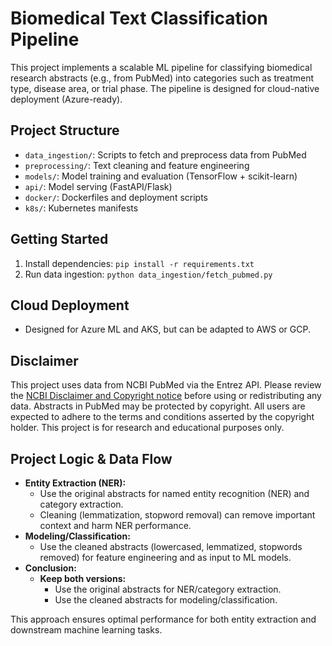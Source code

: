 # Biomedical Text Classification Pipeline

This project implements a scalable ML pipeline for classifying biomedical research abstracts (e.g., from PubMed) into categories such as treatment type, disease area, or trial phase. The pipeline is designed for cloud-native deployment (Azure-ready).

## Project Structure
- `data_ingestion/`: Scripts to fetch and preprocess data from PubMed
- `preprocessing/`: Text cleaning and feature engineering
- `models/`: Model training and evaluation (TensorFlow + scikit-learn)
- `api/`: Model serving (FastAPI/Flask)
- `docker/`: Dockerfiles and deployment scripts
- `k8s/`: Kubernetes manifests

## Getting Started
1. Install dependencies: `pip install -r requirements.txt`
2. Run data ingestion: `python data_ingestion/fetch_pubmed.py`

## Cloud Deployment
- Designed for Azure ML and AKS, but can be adapted to AWS or GCP.

## Disclaimer
This project uses data from NCBI PubMed via the Entrez API. Please review the [NCBI Disclaimer and Copyright notice](https://www.ncbi.nlm.nih.gov/About/disclaimer.html) before using or redistributing any data. Abstracts in PubMed may be protected by copyright. All users are expected to adhere to the terms and conditions asserted by the copyright holder. This project is for research and educational purposes only.

## Project Logic & Data Flow

- **Entity Extraction (NER):**
  - Use the original abstracts for named entity recognition (NER) and category extraction.
  - Cleaning (lemmatization, stopword removal) can remove important context and harm NER performance.
- **Modeling/Classification:**
  - Use the cleaned abstracts (lowercased, lemmatized, stopwords removed) for feature engineering and as input to ML models.
- **Conclusion:**
  - **Keep both versions:**
    - Use the original abstracts for NER/category extraction.
    - Use the cleaned abstracts for modeling/classification.

This approach ensures optimal performance for both entity extraction and downstream machine learning tasks. 
